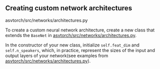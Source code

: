 ## Creating custom network architectures

asvtorch/src/networks/architectures.py

To create a custom neural network architecture, create a new class that extends the `BaseNet` in [asvtorch/src/networks/architectures.py](asvtorch/src/networks/architectures.py).

In the constructor of your new class, initialize
`self.feat_dim` and `self.n_speakers`, which, in practice, represent the sizes of the input and output layers of your network(see examples from [asvtorch/src/networks/architectures.py](asvtorch/src/networks/architectures.py)).
